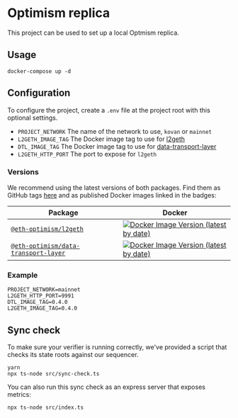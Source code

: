 # Optimism replica

This project can be used to set up a local Optmism replica.

## Usage

```
docker-compose up -d
```

## Configuration

To configure the project, create a `.env` file at the project root with this optional settings.

- `PROJECT_NETWORK` The name of the network to use, `kovan` or `mainnet`
- `L2GETH_IMAGE_TAG` The Docker image tag to use for [l2geth](https://hub.docker.com/r/ethereumoptimism/l2geth)
- `DTL_IMAGE_TAG` The Docker image tag to use for [data-transport-layer](https://hub.docker.com/r/ethereumoptimism/data-transport-layer)
- `L2GETH_HTTP_PORT` The port to expose for `l2geth`

### Versions

We recommend using the latest versions of both packages. Find them as GitHub tags [here](https://github.com/ethereum-optimism/optimism/tags) and as published Docker images linked in the badges:

| Package                                                                                                                         | Docker                                                                                                                                                                                                              |
| ------------------------------------------------------------------------------------------------------------------------------- | ------------------------------------------------------------------------------------------------------------------------------------------------------------------------------------------------------------------- |
| [`@eth-optimism/l2geth`](https://github.com/ethereum-optimism/optimism/tree/master/l2geth)                                      | [![Docker Image Version (latest by date)](https://img.shields.io/docker/v/ethereumoptimism/l2geth)](https://hub.docker.com/r/ethereumoptimism/l2geth/tags?page=1&ordering=last_updated)                             |
| [`@eth-optimism/data-transport-layer`](https://github.com/ethereum-optimism/optimism/tree/master/packages/data-transport-layer) | [![Docker Image Version (latest by date)](https://img.shields.io/docker/v/ethereumoptimism/data-transport-layer)](https://hub.docker.com/r/ethereumoptimism/data-transport-layer/tags?page=1&ordering=last_updated) |

### Example
```
PROJECT_NETWORK=mainnet
L2GETH_HTTP_PORT=9991
DTL_IMAGE_TAG=0.4.0
L2GETH_IMAGE_TAG=0.4.0
```

## Sync check

To make sure your verifier is running correctly, we've provided a script that checks its state roots against our sequencer.

```
yarn
npx ts-node src/sync-check.ts
```

You can also run this sync check as an express server that exposes metrics:
```
npx ts-node src/index.ts
```
